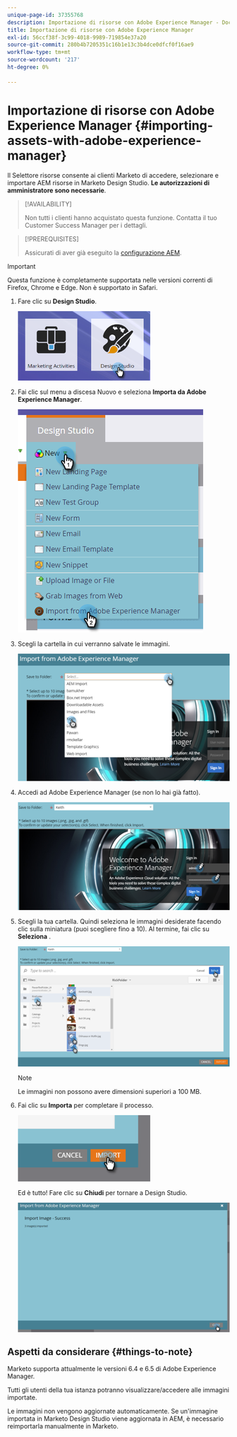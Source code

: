 ```yaml
---
unique-page-id: 37355768
description: Importazione di risorse con Adobe Experience Manager - Documentazione Marketo - Documentazione del prodotto
title: Importazione di risorse con Adobe Experience Manager
exl-id: 56ccf38f-3c99-4018-9989-719854e37a20
source-git-commit: 280b4b7205351c16b1e13c3b4dce0dfcf0f16ae9
workflow-type: tm+mt
source-wordcount: '217'
ht-degree: 0%

---
```


# Importazione di risorse con Adobe Experience Manager {#importing-assets-with-adobe-experience-manager}

Il Selettore risorse consente ai clienti Marketo di accedere, selezionare e importare AEM risorse in Marketo Design Studio. **Le autorizzazioni di amministratore sono necessarie**.

>[!AVAILABILITY]
>
>Non tutti i clienti hanno acquistato questa funzione. Contatta il tuo Customer Success Manager per i dettagli.

>[!PREREQUISITES]
>
>Assicurati di aver già eseguito la [configurazione AEM](/help/marketo/product-docs/core-marketo-concepts/miscellaneous/configuring-adobe-experience-manager-integration.md).

>[!IMPORTANT]
>
>Questa funzione è completamente supportata nelle versioni correnti di Firefox, Chrome e Edge. Non è supportato in Safari.

1. Fare clic su **Design Studio**.

   ![](assets/one-1.png)

1. Fai clic sul menu a discesa Nuovo e seleziona **Importa da Adobe Experience Manager**.

   ![](assets/two-1.png)

1. Scegli la cartella in cui verranno salvate le immagini.

   ![](assets/three-1.png)

1. Accedi ad Adobe Experience Manager (se non lo hai già fatto).

   ![](assets/four-1.png)

1. Scegli la tua cartella. Quindi seleziona le immagini desiderate facendo clic sulla miniatura (puoi scegliere fino a 10). Al termine, fai clic su **Seleziona** .

   ![](assets/five.png)

   >[!NOTE]
   >
   >Le immagini non possono avere dimensioni superiori a 100 MB.

1. Fai clic su **Importa** per completare il processo.

   ![](assets/six-1.png)

   Ed è tutto! Fare clic su **Chiudi** per tornare a Design Studio.

   ![](assets/seven-1.png)

## Aspetti da considerare {#things-to-note}

Marketo supporta attualmente le versioni 6.4 e 6.5 di Adobe Experience Manager.

Tutti gli utenti della tua istanza potranno visualizzare/accedere alle immagini importate.

Le immagini non vengono aggiornate automaticamente. Se un&#39;immagine importata in Marketo Design Studio viene aggiornata in AEM, è necessario reimportarla manualmente in Marketo.

